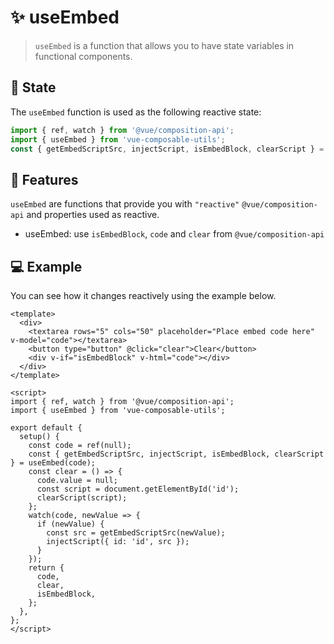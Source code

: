 # :sparkles: useEmbed

> `useEmbed` is a function that allows you to have state variables in functional components.

## :convenience_store: State

The `useEmbed` function is used as the following reactive state:

```js
import { ref, watch } from '@vue/composition-api';
import { useEmbed } from 'vue-composable-utils';
const { getEmbedScriptSrc, injectScript, isEmbedBlock, clearScript } = useEmbed(code);
```

## :rocket: Features

`useEmbed` are functions that provide you with `"reactive"` `@vue/composition-api` and properties used as reactive.

- useEmbed: use `isEmbedBlock`, `code` and `clear` from `@vue/composition-api`

## :computer: Example

You can see how it changes reactively using the example below.

```vue
<template>
  <div>
    <textarea rows="5" cols="50" placeholder="Place embed code here" v-model="code"></textarea>
    <button type="button" @click="clear">Clear</button>
    <div v-if="isEmbedBlock" v-html="code"></div>
  </div>
</template>

<script>
import { ref, watch } from '@vue/composition-api';
import { useEmbed } from 'vue-composable-utils';

export default {
  setup() {
    const code = ref(null);
    const { getEmbedScriptSrc, injectScript, isEmbedBlock, clearScript } = useEmbed(code);
    const clear = () => {
      code.value = null;
      const script = document.getElementById('id');
      clearScript(script);
    };
    watch(code, newValue => {
      if (newValue) {
        const src = getEmbedScriptSrc(newValue);
        injectScript({ id: 'id', src });
      }
    });
    return {
      code,
      clear,
      isEmbedBlock,
    };
  },
};
</script>
```

<ToggleDarkMode/>
